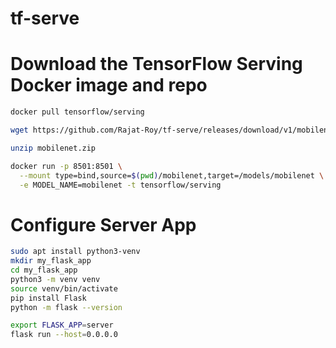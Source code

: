 # tf-serve

# Download the TensorFlow Serving Docker image and repo
```bash
docker pull tensorflow/serving

wget https://github.com/Rajat-Roy/tf-serve/releases/download/v1/mobilenet.zip

unzip mobilenet.zip

docker run -p 8501:8501 \
  --mount type=bind,source=$(pwd)/mobilenet,target=/models/mobilenet \
  -e MODEL_NAME=mobilenet -t tensorflow/serving
```
  
# Configure Server App
```bash
sudo apt install python3-venv
mkdir my_flask_app
cd my_flask_app
python3 -m venv venv
source venv/bin/activate
pip install Flask
python -m flask --version

export FLASK_APP=server
flask run --host=0.0.0.0
```
  
